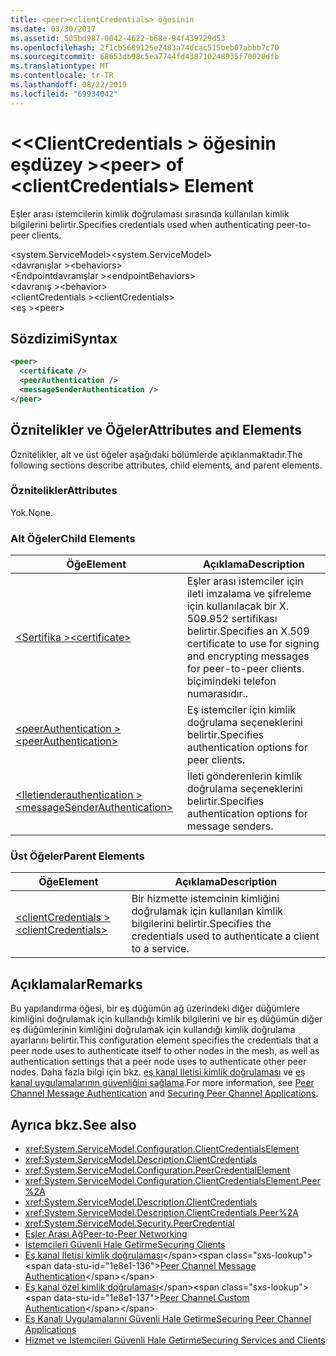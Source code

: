 ```yaml
---
title: <peer><clientCredentials> öğesinin
ms.date: 03/30/2017
ms.assetid: 505bd987-0042-4622-b68e-94f439729d53
ms.openlocfilehash: 2f1cb5689125e2483a74dcac515beb07abbb7c70
ms.sourcegitcommit: 68653db98c5ea7744fd438710248935f70020dfb
ms.translationtype: MT
ms.contentlocale: tr-TR
ms.lasthandoff: 08/22/2019
ms.locfileid: "69934042"
---
```

# <a name="peer-of-clientcredentials-element"></a><span data-ttu-id="1e8e1-102">\<\<ClientCredentials > öğesinin eşdüzey ></span><span class="sxs-lookup"><span data-stu-id="1e8e1-102">\<peer> of \<clientCredentials> Element</span></span>
<span data-ttu-id="1e8e1-103">Eşler arası istemcilerin kimlik doğrulaması sırasında kullanılan kimlik bilgilerini belirtir.</span><span class="sxs-lookup"><span data-stu-id="1e8e1-103">Specifies credentials used when authenticating peer-to-peer clients.</span></span>  
  
 <span data-ttu-id="1e8e1-104">\<system.ServiceModel></span><span class="sxs-lookup"><span data-stu-id="1e8e1-104">\<system.ServiceModel></span></span>  
<span data-ttu-id="1e8e1-105">\<davranışlar ></span><span class="sxs-lookup"><span data-stu-id="1e8e1-105">\<behaviors></span></span>  
<span data-ttu-id="1e8e1-106">\<Endpointdavranışlar ></span><span class="sxs-lookup"><span data-stu-id="1e8e1-106">\<endpointBehaviors></span></span>  
<span data-ttu-id="1e8e1-107">\<davranış ></span><span class="sxs-lookup"><span data-stu-id="1e8e1-107">\<behavior></span></span>  
<span data-ttu-id="1e8e1-108">\<clientCredentials ></span><span class="sxs-lookup"><span data-stu-id="1e8e1-108">\<clientCredentials></span></span>  
<span data-ttu-id="1e8e1-109">\<eş ></span><span class="sxs-lookup"><span data-stu-id="1e8e1-109">\<peer></span></span>  
  
## <a name="syntax"></a><span data-ttu-id="1e8e1-110">Sözdizimi</span><span class="sxs-lookup"><span data-stu-id="1e8e1-110">Syntax</span></span>  
  
```xml  
<peer>
  <certificate />
  <peerAuthentication />
  <messageSenderAuthentication />
</peer>
```  
  
## <a name="attributes-and-elements"></a><span data-ttu-id="1e8e1-111">Öznitelikler ve Öğeler</span><span class="sxs-lookup"><span data-stu-id="1e8e1-111">Attributes and Elements</span></span>  
 <span data-ttu-id="1e8e1-112">Öznitelikler, alt ve üst öğeler aşağıdaki bölümlerde açıklanmaktadır.</span><span class="sxs-lookup"><span data-stu-id="1e8e1-112">The following sections describe attributes, child elements, and parent elements.</span></span>  
  
### <a name="attributes"></a><span data-ttu-id="1e8e1-113">Öznitelikler</span><span class="sxs-lookup"><span data-stu-id="1e8e1-113">Attributes</span></span>  
 <span data-ttu-id="1e8e1-114">Yok.</span><span class="sxs-lookup"><span data-stu-id="1e8e1-114">None.</span></span>  
  
### <a name="child-elements"></a><span data-ttu-id="1e8e1-115">Alt Öğeler</span><span class="sxs-lookup"><span data-stu-id="1e8e1-115">Child Elements</span></span>  
  
|<span data-ttu-id="1e8e1-116">Öğe</span><span class="sxs-lookup"><span data-stu-id="1e8e1-116">Element</span></span>|<span data-ttu-id="1e8e1-117">Açıklama</span><span class="sxs-lookup"><span data-stu-id="1e8e1-117">Description</span></span>|  
|-------------|-----------------|  
|[<span data-ttu-id="1e8e1-118">\<Sertifika ></span><span class="sxs-lookup"><span data-stu-id="1e8e1-118">\<certificate></span></span>](certificate-element.md)|<span data-ttu-id="1e8e1-119">Eşler arası istemciler için ileti imzalama ve şifreleme için kullanılacak bir X. 509.952 sertifikası belirtir.</span><span class="sxs-lookup"><span data-stu-id="1e8e1-119">Specifies an X.509 certificate to use for signing and encrypting messages for peer-to-peer clients.</span></span> <span data-ttu-id="1e8e1-120">biçimindeki telefon numarasıdır.</span><span class="sxs-lookup"><span data-stu-id="1e8e1-120">.</span></span>|  
|[<span data-ttu-id="1e8e1-121">\<peerAuthentication ></span><span class="sxs-lookup"><span data-stu-id="1e8e1-121">\<peerAuthentication></span></span>](peerauthentication-element.md)|<span data-ttu-id="1e8e1-122">Eş istemciler için kimlik doğrulama seçeneklerini belirtir.</span><span class="sxs-lookup"><span data-stu-id="1e8e1-122">Specifies authentication options for peer clients.</span></span>|  
|[<span data-ttu-id="1e8e1-123">\<Iletienderauthentication ></span><span class="sxs-lookup"><span data-stu-id="1e8e1-123">\<messageSenderAuthentication></span></span>](messagesenderauthentication-element.md)|<span data-ttu-id="1e8e1-124">İleti gönderenlerin kimlik doğrulama seçeneklerini belirtir.</span><span class="sxs-lookup"><span data-stu-id="1e8e1-124">Specifies authentication options for message senders.</span></span>|  
  
### <a name="parent-elements"></a><span data-ttu-id="1e8e1-125">Üst Öğeler</span><span class="sxs-lookup"><span data-stu-id="1e8e1-125">Parent Elements</span></span>  
  
|<span data-ttu-id="1e8e1-126">Öğe</span><span class="sxs-lookup"><span data-stu-id="1e8e1-126">Element</span></span>|<span data-ttu-id="1e8e1-127">Açıklama</span><span class="sxs-lookup"><span data-stu-id="1e8e1-127">Description</span></span>|  
|-------------|-----------------|  
|[<span data-ttu-id="1e8e1-128">\<clientCredentials ></span><span class="sxs-lookup"><span data-stu-id="1e8e1-128">\<clientCredentials></span></span>](clientcredentials.md)|<span data-ttu-id="1e8e1-129">Bir hizmette istemcinin kimliğini doğrulamak için kullanılan kimlik bilgilerini belirtir.</span><span class="sxs-lookup"><span data-stu-id="1e8e1-129">Specifies the credentials used to authenticate a client to a service.</span></span>|  
  
## <a name="remarks"></a><span data-ttu-id="1e8e1-130">Açıklamalar</span><span class="sxs-lookup"><span data-stu-id="1e8e1-130">Remarks</span></span>  
 <span data-ttu-id="1e8e1-131">Bu yapılandırma öğesi, bir eş düğümün ağ üzerindeki diğer düğümlere kimliğini doğrulamak için kullandığı kimlik bilgilerini ve bir eş düğümün diğer eş düğümlerinin kimliğini doğrulamak için kullandığı kimlik doğrulama ayarlarını belirtir.</span><span class="sxs-lookup"><span data-stu-id="1e8e1-131">This configuration element specifies the credentials that a peer node uses to authenticate itself to other nodes in the mesh, as well as authentication settings that a peer node uses to authenticate other peer nodes.</span></span> <span data-ttu-id="1e8e1-132">Daha fazla bilgi için bkz. [eş kanal Iletisi kimlik doğrulaması](https://docs.microsoft.com/previous-versions/dotnet/netframework-3.5/aa967730(v=vs.90)) ve [eş kanal uygulamalarının güvenliğini sağlama](../../../wcf/feature-details/securing-peer-channel-applications.md).</span><span class="sxs-lookup"><span data-stu-id="1e8e1-132">For more information, see [Peer Channel Message Authentication](https://docs.microsoft.com/previous-versions/dotnet/netframework-3.5/aa967730(v=vs.90)) and [Securing Peer Channel Applications](../../../wcf/feature-details/securing-peer-channel-applications.md).</span></span>  
  
## <a name="see-also"></a><span data-ttu-id="1e8e1-133">Ayrıca bkz.</span><span class="sxs-lookup"><span data-stu-id="1e8e1-133">See also</span></span>

- <xref:System.ServiceModel.Configuration.ClientCredentialsElement>
- <xref:System.ServiceModel.Description.ClientCredentials>
- <xref:System.ServiceModel.Configuration.PeerCredentialElement>
- <xref:System.ServiceModel.Configuration.ClientCredentialsElement.Peer%2A>
- <xref:System.ServiceModel.Description.ClientCredentials>
- <xref:System.ServiceModel.Description.ClientCredentials.Peer%2A>
- <xref:System.ServiceModel.Security.PeerCredential>
- [<span data-ttu-id="1e8e1-134">Eşler Arası Ağ</span><span class="sxs-lookup"><span data-stu-id="1e8e1-134">Peer-to-Peer Networking</span></span>](../../../wcf/feature-details/peer-to-peer-networking.md)
- [<span data-ttu-id="1e8e1-135">İstemcileri Güvenli Hale Getirme</span><span class="sxs-lookup"><span data-stu-id="1e8e1-135">Securing Clients</span></span>](../../../wcf/securing-clients.md)
- <span data-ttu-id="1e8e1-136">[Eş kanal Iletisi kimlik doğrulaması](https://docs.microsoft.com/previous-versions/dotnet/netframework-3.5/aa967730(v=vs.90))</span><span class="sxs-lookup"><span data-stu-id="1e8e1-136">[Peer Channel Message Authentication](https://docs.microsoft.com/previous-versions/dotnet/netframework-3.5/aa967730(v=vs.90))</span></span>
- <span data-ttu-id="1e8e1-137">[Eş kanal özel kimlik doğrulaması](https://docs.microsoft.com/previous-versions/dotnet/netframework-3.5/ms751447(v=vs.90))</span><span class="sxs-lookup"><span data-stu-id="1e8e1-137">[Peer Channel Custom Authentication](https://docs.microsoft.com/previous-versions/dotnet/netframework-3.5/ms751447(v=vs.90))</span></span>
- [<span data-ttu-id="1e8e1-138">Eş Kanalı Uygulamalarını Güvenli Hale Getirme</span><span class="sxs-lookup"><span data-stu-id="1e8e1-138">Securing Peer Channel Applications</span></span>](../../../wcf/feature-details/securing-peer-channel-applications.md)
- [<span data-ttu-id="1e8e1-139">Hizmet ve İstemcileri Güvenli Hale Getirme</span><span class="sxs-lookup"><span data-stu-id="1e8e1-139">Securing Services and Clients</span></span>](../../../wcf/feature-details/securing-services-and-clients.md)
